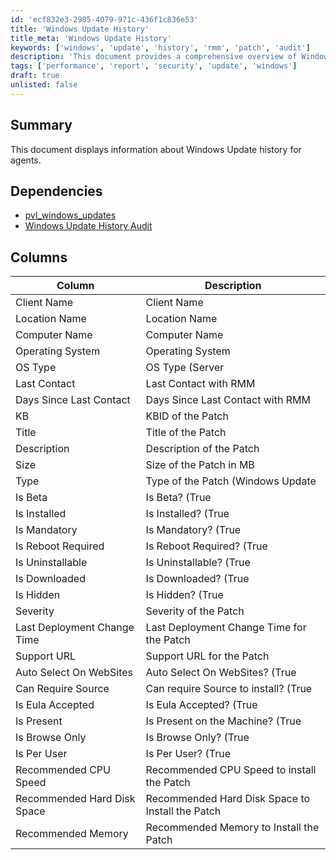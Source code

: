 ```yaml
---
id: 'ecf832e3-2985-4079-971c-436f1c836e53'
title: 'Windows Update History'
title_meta: 'Windows Update History'
keywords: ['windows', 'update', 'history', 'rmm', 'patch', 'audit']
description: 'This document provides a comprehensive overview of Windows Update history for agents, detailing the various columns of information such as client name, operating system, patch details, and installation status. It also lists dependencies for effective auditing and management of Windows updates.'
tags: ['performance', 'report', 'security', 'update', 'windows']
draft: true
unlisted: false
---
```


## Summary

This document displays information about Windows Update history for agents.

## Dependencies

- [pvl_windows_updates](<../../cwa/tables/pvl_windows_updates.md>)
- [Windows Update History Audit](<../../cwa/scripts/Windows Update History Audit.md>)

## Columns

| Column                          | Description                                       |
|---------------------------------|---------------------------------------------------|
| Client Name                     | Client Name                                       |
| Location Name                   | Location Name                                     |
| Computer Name                   | Computer Name                                     |
| Operating System                | Operating System                                  |
| OS Type                         | OS Type (Server | Workstation)                   |
| Last Contact                    | Last Contact with RMM                             |
| Days Since Last Contact         | Days Since Last Contact with RMM                  |
| KB                              | KBID of the Patch                                 |
| Title                           | Title of the Patch                                |
| Description                     | Description of the Patch                          |
| Size                            | Size of the Patch in MB                           |
| Type                            | Type of the Patch (Windows Update | Driver | Third Party) |
| Is Beta                         | Is Beta? (True | False)                          |
| Is Installed                    | Is Installed? (True | False)                     |
| Is Mandatory                    | Is Mandatory? (True | False)                     |
| Is Reboot Required              | Is Reboot Required? (True | False)               |
| Is Uninstallable                | Is Uninstallable? (True | False)                 |
| Is Downloaded                   | Is Downloaded? (True | False)                    |
| Is Hidden                       | Is Hidden? (True | False)                        |
| Severity                        | Severity of the Patch                             |
| Last Deployment Change Time      | Last Deployment Change Time for the Patch        |
| Support URL                     | Support URL for the Patch                         |
| Auto Select On WebSites         | Auto Select On WebSites? (True | False)          |
| Can Require Source              | Can require Source to install? (True | False)    |
| Is Eula Accepted                | Is Eula Accepted? (True | False)                 |
| Is Present                      | Is Present on the Machine? (True | False)        |
| Is Browse Only                  | Is Browse Only? (True | False)                   |
| Is Per User                     | Is Per User? (True | False)                      |
| Recommended CPU Speed           | Recommended CPU Speed to install the Patch        |
| Recommended Hard Disk Space     | Recommended Hard Disk Space to Install the Patch  |
| Recommended Memory              | Recommended Memory to Install the Patch           |



